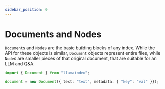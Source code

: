 ```yaml
---
sidebar_position: 0
---
```


# Documents and Nodes

`Document`s and `Node`s are the basic building blocks of any index. While the API for these objects is similar, `Document` objects represent entire files, while `Node`s are smaller pieces of that original document, that are suitable for an LLM and Q&A.

```typescript
import { Document } from "llamaindex";

document = new Document({ text: "text", metadata: { "key": "val" }});
```
